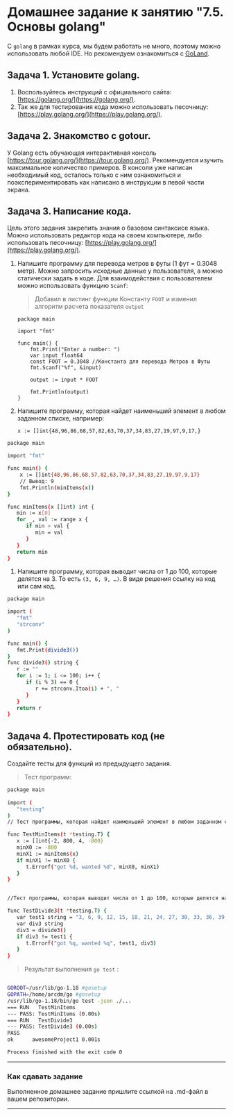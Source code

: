 # Домашнее задание к занятию "7.5. Основы golang"

С `golang` в рамках курса, мы будем работать не много, поэтому можно использовать любой IDE. 
Но рекомендуем ознакомиться с [GoLand](https://www.jetbrains.com/ru-ru/go/).  

## Задача 1. Установите golang.
1. Воспользуйтесь инструкций с официального сайта: [https://golang.org/](https://golang.org/).
2. Так же для тестирования кода можно использовать песочницу: [https://play.golang.org/](https://play.golang.org/).

## Задача 2. Знакомство с gotour.
У Golang есть обучающая интерактивная консоль [https://tour.golang.org/](https://tour.golang.org/). 
Рекомендуется изучить максимальное количество примеров. В консоли уже написан необходимый код, 
осталось только с ним ознакомиться и поэкспериментировать как написано в инструкции в левой части экрана.  

## Задача 3. Написание кода. 
Цель этого задания закрепить знания о базовом синтаксисе языка. Можно использовать редактор кода 
на своем компьютере, либо использовать песочницу: [https://play.golang.org/](https://play.golang.org/).

1. Напишите программу для перевода метров в футы (1 фут = 0.3048 метр). Можно запросить исходные данные у пользователя, а можно статически задать в коде.
    Для взаимодействия с пользователем можно использовать функцию `Scanf`:
    > 
	> Добавил в листинг функции Константу `FOOT` и изменил алгоритм расчета показателя `output`
	> 
  
	```golang
    package main
    
    import "fmt"
    
    func main() {
        fmt.Print("Enter a number: ")
        var input float64
        const FOOT = 0.3048 //Константа для перевода Метров в Футы
        fmt.Scanf("%f", &input)
    
        output := input * FOOT
    
        fmt.Println(output)    
    }
    ```
 
1. Напишите программу, которая найдет наименьший элемент в любом заданном списке, например:
    ```
    x := []int{48,96,86,68,57,82,63,70,37,34,83,27,19,97,9,17,}
    ```
> 
```bash
package main

import "fmt"

func main() {
	x := []int{48,96,86,68,57,82,63,70,37,34,83,27,19,97,9,17}
	// Вывод: 9
	fmt.Println(minItems(x))
}

func minItems(x []int) int {  
   min := x[0]  
   for _, val := range x {  
      if min > val {  
         min = val  
      }  
   }  
   return min  
}
```

1. Напишите программу, которая выводит числа от 1 до 100, которые делятся на 3. То есть `(3, 6, 9, …)`.
В виде решения ссылку на код или сам код. 

> 
```bash
package main

import (  
   "fmt"  
   "strconv"
)

func main() {  
   fmt.Print(divide3())  
}  
func divide3() string {  
   r := ""  
   for i := 1; i <= 100; i++ {  
      if (i % 3) == 0 {  
         r += strconv.Itoa(i) + ", "  
      }  
   }  
   return r  
}

```
> 

## Задача 4. Протестировать код (не обязательно).

Создайте тесты для функций из предыдущего задания. 

> Тест программ:
> 
```bash
package main  
  
import (  
   "testing"  
)  
// Тест программы, которая найдет наименьший элемент в любом заданном списке

func TestMinItems(t *testing.T) {  
   x := []int{-2, 800, 4, -800}  
   minX0 := -800  
   minX1 := minItems(x)  
   if minX1 != minX0 {  
      t.Errorf("got %d, wanted %d", minX0, minX1)  
   }  
}


//Тест программы, которая выводит числа от 1 до 100, которые делятся на 3

func TestDivide3(t *testing.T) {  
   var test1 string = "3, 6, 9, 12, 15, 18, 21, 24, 27, 30, 33, 36, 39, 42, 45, 48, 51, 54, 57, 60, 63, 66, 69, 72, 75, 78, 81, 84, 87, 90, 93, 96, 99, "  
   var div3 string  
   div3 = divide3()  
   if div3 != test1 {  
      t.Errorf("got %q, wanted %q", test1, div3)  
   }  
}


```

> Результат выполнения `go test` :
> 
```bash

GOROOT=/usr/lib/go-1.18 #gosetup
GOPATH=/home/arcdm/go #gosetup
/usr/lib/go-1.18/bin/go test -json ./...
=== RUN   TestMinItems
--- PASS: TestMinItems (0.00s)
=== RUN   TestDivide3
--- PASS: TestDivide3 (0.00s)
PASS
ok  	awesomeProject1	0.001s

Process finished with the exit code 0

```
---

### Как cдавать задание

Выполненное домашнее задание пришлите ссылкой на .md-файл в вашем репозитории.

---

